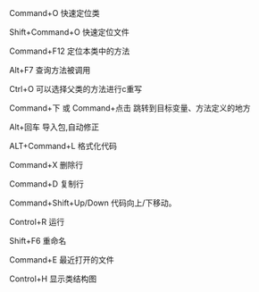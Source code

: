 
Command+O
快速定位类

Shift+Command+O
快速定位文件

Command+F12
定位本类中的方法

Alt+F7 
查询方法被调用

Ctrl+O
可以选择父类的方法进行c重写

Command+下 或 Command+点击
跳转到目标变量、方法定义的地方

Alt+回车
导入包,自动修正

ALT+Command+L
格式化代码

Command+X 删除行

Command+D 复制行

Command+Shift+Up/Down 代码向上/下移动。

Control+R 运行


Shift+F6 重命名

Command+E 最近打开的文件

Control+H 显示类结构图

